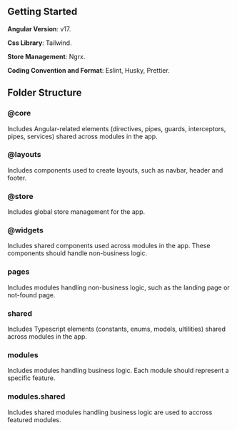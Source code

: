 ## Getting Started

**Angular Version**: v17.

**Css Library**: Tailwind.

**Store Management**: Ngrx.

**Coding Convention and Format**: Eslint, Husky, Prettier.

## Folder Structure
### @core
Includes Angular-related elements (directives, pipes, guards, interceptors, pipes, services) shared across modules in the app.

### @layouts
Includes components used to create layouts, such as navbar, header and footer.

### @store
Includes global store management for the app.

### @widgets
Includes shared components used across modules in the app. These components should handle non-business logic.

### pages
Includes modules handling non-business logic, such as the landing page or not-found page.

### shared
Includes Typescript elements (constants, enums, models, ultilities) shared across modules in the app.

### modules
Includes modules handling business logic. Each module should represent a specific feature.

### modules.shared
Includes shared modules handling business logic are used to accross featured modules. 
